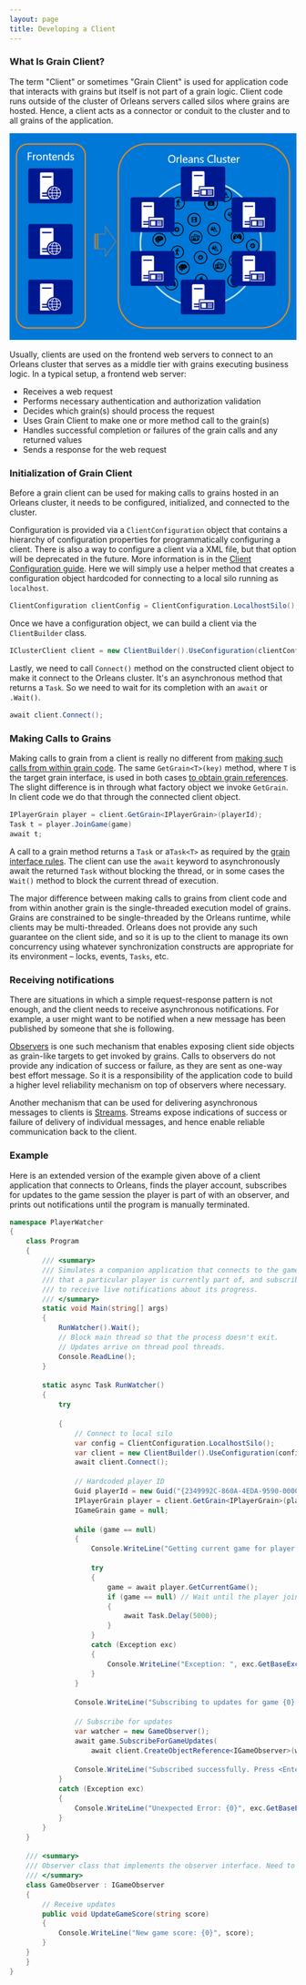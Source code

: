 ```yaml
---
layout: page
title: Developing a Client
---
```


### What Is Grain Client?

The term "Client" or sometimes "Grain Client" is used for application code that interacts with grains but itself is not part of a grain logic.
Client code runs outside of the cluster of Orleans servers called silos where grains are hosted.
Hence, a client acts as a connector or conduit to the cluster and to all grains of the application.

![](.\images\frontend_cluster.png)

Usually, clients are used on the frontend web servers to connect to an Orleans cluster that serves as a middle tier with grains executing business logic.
In a typical setup, a frontend web server:
* Receives a web request
* Performs necessary authentication and authorization validation
* Decides which grain(s) should process the request
* Uses Grain Client to make one or more method call to the grain(s)
* Handles successful completion or failures of the grain calls and any returned values
* Sends a response for the web request

### Initialization of Grain Client

Before a grain client can be used for making calls to grains hosted in an Orleans cluster, it needs to be configured, initialized, and connected to the cluster.

Configuration is provided via a `ClientConfiguration` object that contains a hierarchy of configuration properties for programmatically configuring a client.
There is also a way to configure a client via a XML file, but that option will be deprecated in the future.
More information is in the [Client Configuration guide](../clusters_and_clients/configuration_guide/client_configuration.md).
Here we will simply use a helper method that creates a configuration object hardcoded for connecting to a local silo running as `localhost`.
```csharp
ClientConfiguration clientConfig = ClientConfiguration.LocalhostSilo(); 
```

Once we have a configuration object, we can build a client via the `ClientBuilder` class.
```csharp
IClusterClient client = new ClientBuilder().UseConfiguration(clientConfig).Build();
```

Lastly, we need to call `Connect()` method on the constructed client object to make it connect to the Orleans cluster. It's an asynchronous method that returns a `Task`. So we need to wait for its completion with an `await` or `.Wait()`.
```csharp
await client.Connect(); 
```

### Making Calls to Grains

Making calls to grain from a client is really no different from [making such calls from within grain code](/grains/developing_a_grain.md).
The same `GetGrain<T>(key)` method, where `T` is the target grain interface, is used in both cases [to obtain grain references](/grains/developing_a_grain.md#grain-reference).
The slight difference is in through what factory object we invoke `GetGrain`.
In client code we do that through the connected client object.

``` csharp
IPlayerGrain player = client.GetGrain<IPlayerGrain>(playerId);
Task t = player.JoinGame(game)
await t;
```

A call to a grain method returns a `Task` or a`Task<T>` as required by the [grain interface rules](/grains/developing_a_grain.md).
The client can use the `await` keyword to asynchronously await the returned `Task` without blocking the thread, or in some cases the `Wait()` method to block the current thread of execution.

The major difference between making calls to grains from client code and from within another grain is the single-threaded execution model of grains.
Grains are constrained to be single-threaded by the Orleans runtime, while clients may be multi-threaded.
Orleans does not provide any such guarantee on the client side, and so it is up to the client to manage its own concurrency using whatever synchronization constructs are appropriate for its environment – locks, events, `Tasks`, etc.

### Receiving notifications

There are situations in which a simple request-response pattern is not enough, and the client needs to receive asynchronous notifications.
For example, a user might want to be notified when a new message has been published by someone that she is following.

[Observers](../grains/observers.md) is one such mechanism that enables exposing client side objects as grain-like targets to get invoked by grains.
Calls to observers do not provide any indication of success or failure, as they are sent as one-way best effort message.
So it is a responsibility of the application code to build a higher level reliability mechanism on top of observers where necessary. 

Another mechanism that can be used for delivering asynchronous messages to clients is [Streams](../streaming/index.md). Streams expose indications of success or failure of delivery of individual messages, and hence enable reliable communication back to the client.

### Example

Here is an extended version of the example given above of a client application that connects to Orleans, finds the player account, subscribes for updates to the game session the player is part of with an observer, and prints out notifications until the program is manually terminated.

```csharp
namespace PlayerWatcher
{
    class Program
    {
        /// <summary>
        /// Simulates a companion application that connects to the game
        /// that a particular player is currently part of, and subscribes
        /// to receive live notifications about its progress.
        /// </summary>
        static void Main(string[] args)
        {
            RunWatcher().Wait();
            // Block main thread so that the process doesn't exit.
            // Updates arrive on thread pool threads.
            Console.ReadLine();
        }

        static async Task RunWatcher()
        {
            try

            {
                // Connect to local silo
                var config = ClientConfiguration.LocalhostSilo();
                var client = new ClientBuilder().UseConfiguration(config).Build();
                await client.Connect();

                // Hardcoded player ID
                Guid playerId = new Guid("{2349992C-860A-4EDA-9590-000000000006}");
                IPlayerGrain player = client.GetGrain<IPlayerGrain>(playerId);
                IGameGrain game = null;

                while (game == null)
                {
                    Console.WriteLine("Getting current game for player {0}...", playerId);

                    try
                    {
                        game = await player.GetCurrentGame();
                        if (game == null) // Wait until the player joins a game
                        {
                            await Task.Delay(5000);
                        }
                    }
                    catch (Exception exc)
                    {
                        Console.WriteLine("Exception: ", exc.GetBaseException());
                    }
                }

                Console.WriteLine("Subscribing to updates for game {0}...", game.GetPrimaryKey());

                // Subscribe for updates
                var watcher = new GameObserver();
                await game.SubscribeForGameUpdates(
                    await client.CreateObjectReference<IGameObserver>(watcher));

                Console.WriteLine("Subscribed successfully. Press <Enter> to stop.");
            }
            catch (Exception exc)
            {
                Console.WriteLine("Unexpected Error: {0}", exc.GetBaseException());
            }
        }
    }

    /// <summary>
    /// Observer class that implements the observer interface. Need to pass a grain reference to an instance of this class to subscribe for updates.
    /// </summary>
    class GameObserver : IGameObserver
    {
        // Receive updates
        public void UpdateGameScore(string score)
        {
            Console.WriteLine("New game score: {0}", score);
        }
    }
    }
}
```